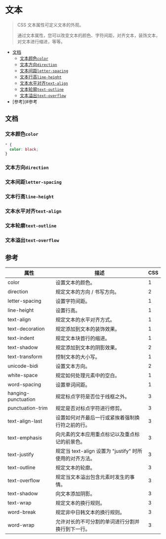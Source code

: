 # 文本

> CSS 文本属性可定义文本的外观。
> 
> 通过文本属性，您可以改变文本的颜色、字符间距，对齐文本，装饰文本，对文本进行缩进，等等。

- [文档](#文档)
  - [文本颜色`color`](#文本颜色color)
  - [文本方向`direction`](#文本方向direction)
  - [文本间距`letter-spacing`](#文本间距letter-spacing)
  - [文本行高`line-height`](#文本行高line-height)
  - [文本水平对齐`text-align`](#文本水平对齐text-align)
  - [文本轮廓`text-outline`](#文本轮廓text-outline)
  - [文本溢出`text-overflow`](#文本溢出text-overflow)
- [参考](#参考

## 文档

### 文本颜色`color`

```css
* {
  color: black;
}
```

### 文本方向`direction`

### 文本间距`letter-spacing`

### 文本行高`line-height`

### 文本水平对齐`text-align`

### 文本轮廓`text-outline`

### 文本溢出`text-overflow`

## 参考

| 属性                  | 描述                                      | CSS |
| ------------------- | --------------------------------------- | --- |
| color               | 设置文本的颜色。                                | 1   |
| direction           | 规定文本的方向 / 书写方向。                         | 2   |
| letter-spacing      | 设置字符间距。                                 | 1   |
| line-height         | 设置行高。                                   | 1   |
| text-align          | 规定文本的水平对齐方式。                            | 1   |
| text-decoration     | 规定添加到文本的装饰效果。                           | 1   |
| text-indent         | 规定文本块首行的缩进。                             | 1   |
| text-shadow         | 规定添加到文本的阴影效果。                           | 2   |
| text-transform      | 控制文本的大小写。                               | 1   |
| unicode-bidi        | 设置文本方向。                                 | 2   |
| white-space         | 规定如何处理元素中的空白。                           | 1   |
| word-spacing        | 设置单词间距。                                 | 1   |
| hanging-punctuation | 规定标点字符是否位于线框之外。                         | 3   |
| punctuation-trim    | 规定是否对标点字符进行修剪。                          | 3   |
| text-align-last     | 设置如何对齐最后一行或紧挨着强制换行符之前的行。                | 3   |
| text-emphasis       | 向元素的文本应用重点标记以及重点标记的前景色。                 | 3   |
| text-justify        | 规定当 text-align 设置为 "justify" 时所使用的对齐方法。 | 3   |
| text-outline        | 规定文本的轮廓。                                | 3   |
| text-overflow       | 规定当文本溢出包含元素时发生的事情。                      | 3   |
| text-shadow         | 向文本添加阴影。                                | 3   |
| text-wrap           | 规定文本的换行规则。                              | 3   |
| word-break          | 规定非中日韩文本的换行规则。                          | 3   |
| word-wrap           | 允许对长的不可分割的单词进行分割并换行到下一行。                | 3   |
